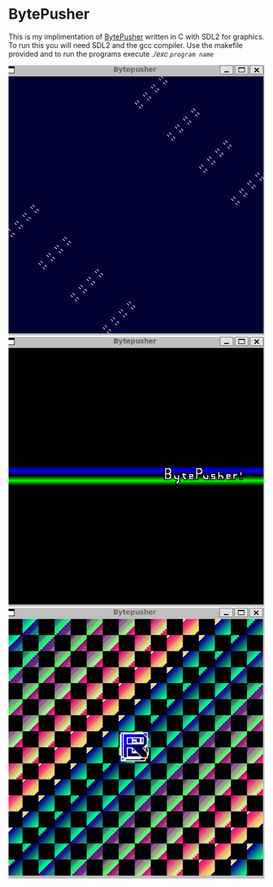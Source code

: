 # BytePusher

This is my implimentation of [BytePusher](https://esolangs.org/wiki/BytePusher)
written in C with SDL2 for graphics. To run this you will need SDL2 and the gcc compiler.
Use the makefile provided and to run the programs execute  *./exc `program name`*

![](gifs/munchsquares.gif)![](gifs/scrolling.gif)![](gifs/sprites.gif)

